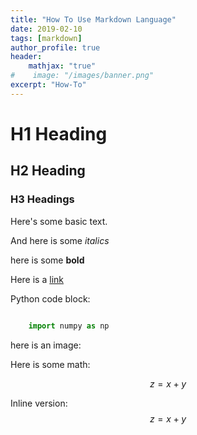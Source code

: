 ```yaml
---
title: "How To Use Markdown Language"
date: 2019-02-10
tags: [markdown]
author_profile: true
header:
    mathjax: "true"
#    image: "/images/banner.png"
excerpt: "How-To"
---
```


# H1 Heading

## H2 Heading

### H3 Headings

Here's some basic text.

And here is some *italics*

here is some **bold**

Here is a [link](http://www.google.com)

Python code block:

```python

    import numpy as np
```

here is an image:

Here is some math:

$$ z = x + y $$

Inline version: $$ z = x + y $$
